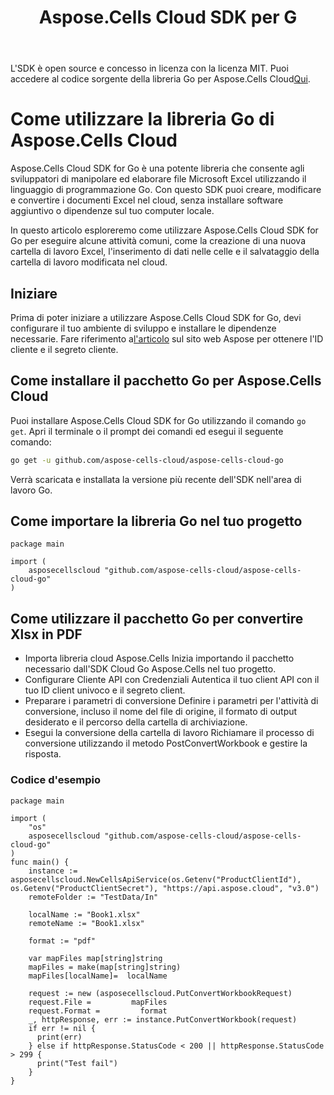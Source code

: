﻿---
title: Aspose.Cells Cloud SDK per G
second_title: Aspose.Cells Cloud Documen
type: docs
url: /it/available-sdks/aspose-cells-cloud-go/
description: Aspose.Cells Cloud SDK for Go fornisce un forte supporto multipiattaforma per gli sviluppatori Go, semplificando l'integrazione e l'utilizzo per Windows, Linux o macOS. Supporta Excel per creare, convertire, unire, dividere, proteggere, operazioni di oggetti interni e così via
weight: 30
kwords: Vai, Excel, Office Cloud, REST API, Grafico, Tabella pivot, Tabella, Foglio di calcolo, PDF, CSV, Json, Markdown
---
 L'SDK è open source e concesso in licenza con la licenza MIT. Puoi accedere al codice sorgente della libreria Go per Aspose.Cells Cloud[Qui](https://github.com/aspose-cells-cloud/aspose-cells-cloud-go).

# **Come utilizzare la libreria Go di Aspose.Cells Cloud**

Aspose.Cells Cloud SDK for Go è una potente libreria che consente agli sviluppatori di manipolare ed elaborare file Microsoft Excel utilizzando il linguaggio di programmazione Go. Con questo SDK puoi creare, modificare e convertire i documenti Excel nel cloud, senza installare software aggiuntivo o dipendenze sul tuo computer locale.

In questo articolo esploreremo come utilizzare Aspose.Cells Cloud SDK for Go per eseguire alcune attività comuni, come la creazione di una nuova cartella di lavoro Excel, l'inserimento di dati nelle celle e il salvataggio della cartella di lavoro modificata nel cloud.

## **Iniziare**

 Prima di poter iniziare a utilizzare Aspose.Cells Cloud SDK for Go, devi configurare il tuo ambiente di sviluppo e installare le dipendenze necessarie. Fare riferimento a[l'articolo](https://docs.aspose.cloud/cells/quickstart/) sul sito web Aspose per ottenere l'ID cliente e il segreto cliente.

## Come installare il pacchetto Go per Aspose.Cells Cloud

Puoi installare Aspose.Cells Cloud SDK for Go utilizzando il comando `go get`. Apri il terminale o il prompt dei comandi ed esegui il seguente comando:

```bash
go get -u github.com/aspose-cells-cloud/aspose-cells-cloud-go
```

Verrà scaricata e installata la versione più recente dell'SDK nell'area di lavoro Go.


## Come importare la libreria Go nel tuo progetto


```golang
package main

import (
	asposecellscloud "github.com/aspose-cells-cloud/aspose-cells-cloud-go"
)
```

## Come utilizzare il pacchetto Go per convertire Xlsx in PDF

- Importa libreria cloud Aspose.Cells
Inizia importando il pacchetto necessario dall'SDK Cloud Go Aspose.Cells nel tuo progetto.
- Configurare Cliente API con Credenziali
 Autentica il tuo client API con il tuo ID client univoco e il segreto client.
- Preparare i parametri di conversione
 Definire i parametri per l'attività di conversione, incluso il nome del file di origine, il formato di output desiderato e il percorso della cartella di archiviazione.
- Esegui la conversione della cartella di lavoro
 Richiamare il processo di conversione utilizzando il metodo PostConvertWorkbook e gestire la risposta.

### **Codice d'esempio**

```golang
package main

import (
	"os"
	asposecellscloud "github.com/aspose-cells-cloud/aspose-cells-cloud-go"
)
func main() {
	instance := asposecellscloud.NewCellsApiService(os.Getenv("ProductClientId"), os.Getenv("ProductClientSecret"), "https://api.aspose.cloud", "v3.0")
    remoteFolder := "TestData/In"

    localName := "Book1.xlsx"
    remoteName := "Book1.xlsx"

    format := "pdf"

    var mapFiles map[string]string       
    mapFiles = make(map[string]string)
    mapFiles[localName]=  localName 

    request := new (asposecellscloud.PutConvertWorkbookRequest)
    request.File =         mapFiles    
    request.Format =         format    
    _, httpResponse, err := instance.PutConvertWorkbook(request)
    if err != nil {
      print(err)
    } else if httpResponse.StatusCode < 200 || httpResponse.StatusCode > 299 {
      print("Test fail")
    }
}

```
